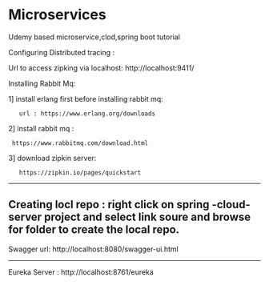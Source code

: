 # Microservices
Udemy based microservice,clod,spring boot tutorial

 Configuring Distributed tracing :
 
Url to access zipking via localhost: http://localhost:9411/

Installing Rabbit Mq:

  1] install erlang first before installing rabbit mq: 
  
       url : https://www.erlang.org/downloads
       
   2] install rabbit mq : 
   
     https://www.rabbitmq.com/download.html
     
   3] download zipkin server:
   
       https://zipkin.io/pages/quickstart
       
  -----------------------------------------------------------
  
  Creating locl repo :
  right click on spring -cloud-server project and select link soure and browse for folder to create the local repo.
  ---------------------
  
  Swagger url: 
  http://localhost:8080/swagger-ui.html
  
  ------------------------------------------------------
  Eureka Server :
  http://localhost:8761/eureka
   
  
